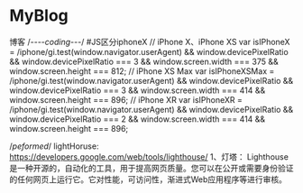 # MyBlog
博客
/*----coding---*/
#JS区分iphoneX
// iPhone X、iPhone XS
var isIPhoneX = /iphone/gi.test(window.navigator.userAgent) && window.devicePixelRatio && window.devicePixelRatio === 3 && window.screen.width === 375 && window.screen.height === 812;
// iPhone XS Max
var isIPhoneXSMax = /iphone/gi.test(window.navigator.userAgent) && window.devicePixelRatio && window.devicePixelRatio === 3 && window.screen.width === 414 && window.screen.height === 896;
// iPhone XR
var isIPhoneXR = /iphone/gi.test(window.navigator.userAgent) && window.devicePixelRatio && window.devicePixelRatio === 2 && window.screen.width === 414 && window.screen.height === 896;

/*peformed*/
    lightHoruse: https://developers.google.com/web/tools/lighthouse/
     1、灯塔： Lighthouse是一种开源的，自动化的工具，用于提高网页质量。您可以在公开或需要身份验证的任何网页上运行它。它对性能，可访问性，渐进式Web应用程序等进行审核。
